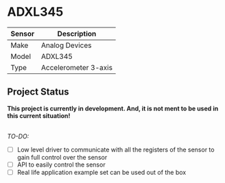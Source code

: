 # ADXL345 #

| Sensor | Description |
| ----------- | ----------- |
| Make | Analog Devices |
| Model | ADXL345 |
| Type | Accelerometer 3-axis |


## Project Status ##
**This project is currently in development. And, it is not ment to be used in this current situation!**
<br/><br/>

*TO-DO:*
- [ ] Low level driver to communicate with all the registers of the sensor to gain full control over the sensor
- [ ] API to easily control the sensor
- [ ] Real life application example set can be used out of the box
